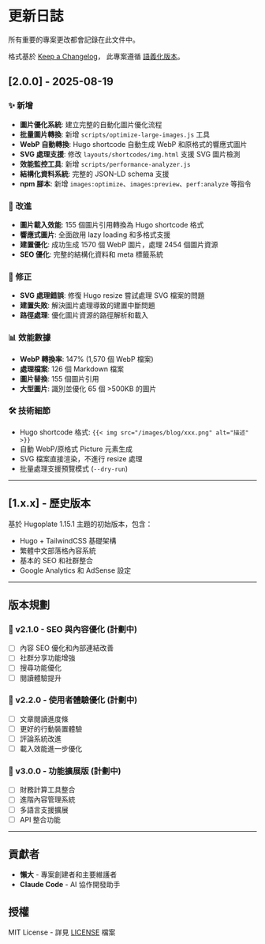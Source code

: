 # 更新日誌

所有重要的專案更改都會記錄在此文件中。

格式基於 [Keep a Changelog](https://keepachangelog.com/zh-TW/1.0.0/)，
此專案遵循 [語義化版本](https://semver.org/lang/zh-TW/)。

## [2.0.0] - 2025-08-19

### ✨ 新增
- **圖片優化系統**: 建立完整的自動化圖片優化流程
- **批量圖片轉換**: 新增 `scripts/optimize-large-images.js` 工具
- **WebP 自動轉換**: Hugo shortcode 自動生成 WebP 和原格式的響應式圖片
- **SVG 處理支援**: 修改 `layouts/shortcodes/img.html` 支援 SVG 圖片檢測
- **效能監控工具**: 新增 `scripts/performance-analyzer.js` 
- **結構化資料系統**: 完整的 JSON-LD schema 支援
- **npm 腳本**: 新增 `images:optimize`、`images:preview`、`perf:analyze` 等指令

### 🔧 改進
- **圖片載入效能**: 155 個圖片引用轉換為 Hugo shortcode 格式
- **響應式圖片**: 全面啟用 lazy loading 和多格式支援
- **建置優化**: 成功生成 1570 個 WebP 圖片，處理 2454 個圖片資源
- **SEO 優化**: 完整的結構化資料和 meta 標籤系統

### 🐛 修正
- **SVG 處理錯誤**: 修復 Hugo resize 嘗試處理 SVG 檔案的問題
- **建置失敗**: 解決圖片處理導致的建置中斷問題
- **路徑處理**: 優化圖片資源的路徑解析和載入

### 📊 效能數據
- **WebP 轉換率**: 147% (1,570 個 WebP 檔案)
- **處理檔案**: 126 個 Markdown 檔案
- **圖片替換**: 155 個圖片引用
- **大型圖片**: 識別並優化 65 個 >500KB 的圖片

### 🛠️ 技術細節
- Hugo shortcode 格式: `{{< img src="/images/blog/xxx.png" alt="描述" >}}`
- 自動 WebP/原格式 Picture 元素生成
- SVG 檔案直接渲染，不進行 resize 處理
- 批量處理支援預覽模式 (`--dry-run`)

---

## [1.x.x] - 歷史版本

基於 Hugoplate 1.15.1 主題的初始版本，包含：
- Hugo + TailwindCSS 基礎架構
- 繁體中文部落格內容系統
- 基本的 SEO 和社群整合
- Google Analytics 和 AdSense 設定

---

## 版本規劃

### 🔮 v2.1.0 - SEO 與內容優化 (計劃中)
- [ ] 內容 SEO 優化和內部連結改善
- [ ] 社群分享功能增強
- [ ] 搜尋功能優化
- [ ] 閱讀體驗提升

### 🔮 v2.2.0 - 使用者體驗優化 (計劃中)
- [ ] 文章閱讀進度條
- [ ] 更好的行動裝置體驗
- [ ] 評論系統改進
- [ ] 載入效能進一步優化

### 🔮 v3.0.0 - 功能擴展版 (計劃中)
- [ ] 財務計算工具整合
- [ ] 進階內容管理系統
- [ ] 多語言支援擴展
- [ ] API 整合功能

---

## 貢獻者

- **懶大** - 專案創建者和主要維護者
- **Claude Code** - AI 協作開發助手

## 授權

MIT License - 詳見 [LICENSE](LICENSE) 檔案